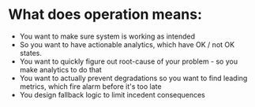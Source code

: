 # What does operation means:
* You want to make sure system is working as intended
* So you want to have actionable analytics, which have OK / not OK states.
* You want to quickly figure out root-cause of your problem - so you make analytics to do that
* You want to actually prevent degradations so you want to find leading metrics, which fire alarm before it's too late
* You design fallback logic to limit incedent consequences
